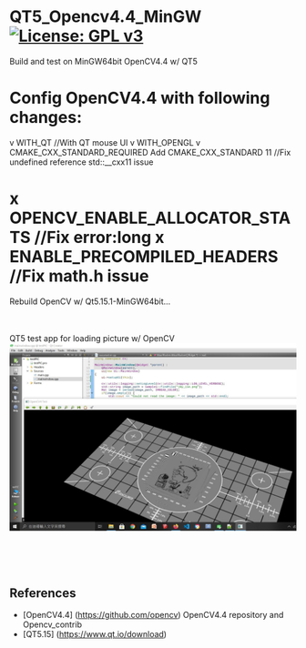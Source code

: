 # QT5_Opencv4.4_MinGW[![License: GPL v3](https://img.shields.io/badge/License-GPLv3-blue.svg)](https://www.gnu.org/licenses/gpl-3.0)<br>
Build and test on MinGW64bit OpenCV4.4 w/ QT5

Config OpenCV4.4 with following changes:
========================================
v   WITH_QT                           //With QT mouse UI
v   WITH_OPENGL
v   CMAKE_CXX_STANDARD_REQUIRED 
Add CMAKE_CXX_STANDARD 11             //Fix undefined reference std::__cxx11 issue 

x   OPENCV_ENABLE_ALLOCATOR_STATS     //Fix error:long 
x   ENABLE_PRECOMPILED_HEADERS        //Fix math.h issue
========================================

Rebuild OpenCV w/ Qt5.15.1-MinGW64bit...


<br>
<br>
QT5 test app for loading picture w/ OpenCV<br>
<img src="pic/OpenCV4TestPic.jpg" width=720/>
<br><br>

<br><br>


## References
  - [OpenCV4.4] (https://github.com/opencv)  OpenCV4.4 repository and Opencv_contrib
  - [QT5.15] (https://www.qt.io/download) 



